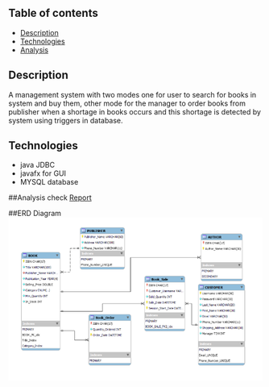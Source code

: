 ## Table of contents
* [Description](#general-info)
* [Technologies](#technologies)
* [Analysis](#analysis)

## Description
A management system with two modes one for user to search for books in system and buy them, other mode for
the manager to order books from publisher when a shortage in books occurs and this shortage is detected by system using triggers in database.

## Technologies
* java JDBC
* javafx for GUI
* MYSQL database

##Analysis
check 
<a href="https://docs.google.com/document/d/1EOEwltV-NHVO6g2dYn0r0wqH2fxYhbNm4ZLPrAyawtI/edit?usp=sharing" target="_blank">Report</a>

##ERD Diagram
![erd diagram](erd.png)



